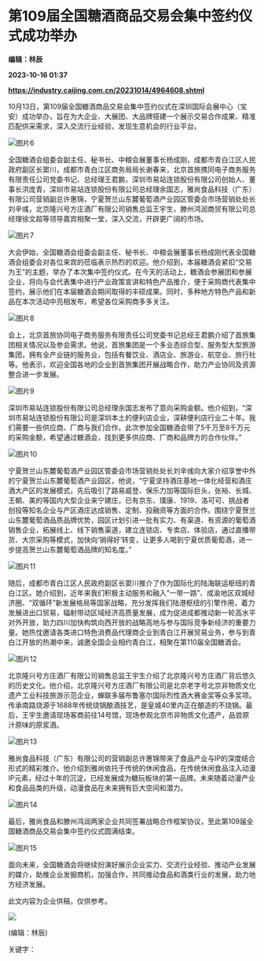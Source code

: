 # 第109届全国糖酒商品交易会集中签约仪式成功举办
**编辑：林辰**

**2023-10-16 01:37**

**https://industry.caijing.com.cn/20231014/4964608.shtml**

10月13日，第109届全国糖酒商品交易会集中签约仪式在深圳国际会展中心（宝安）成功举办，旨在为大企业、大展团、大品牌搭建一个展示交易合作成果、精准匹配供采需求，深入交流行业经验，发现生意机会的行业平台。

![图片6](https://img1.caijing.com.cn/2023/1014/1697288192175.jpg)

全国糖酒会组委会副主任、秘书长、中粮会展董事长杨成刚，成都市青白江区人民政府副区长窦川，成都市青白江区商务局局长谢春来，北京首旅携同电子商务服务有限责任公司党委书记、总经理王君鹏，深圳市易站连锁股份有限公司创始人、董事长洪庞青，深圳市易站连锁股份有限公司总经理余国志，雅尚食品科技（广东）有限公司营销副总许惠锦，宁夏贺兰山东麓葡萄酒产业园区管委会市场营销处处长刘辛彧，北京隆兴号方庄酒厂有限公司销售总监王宇生，滕州鸿润商贸有限公司总经理徐文超等领导嘉宾相聚一堂，深入交流，开辟更广阔的市场。

![图片7](https://img1.caijing.com.cn/2023/1014/1697288261722.jpg)

大会伊始，全国糖酒会组委会副主任、秘书长、中粮会展董事长杨成刚代表全国糖酒会组委会对各位来宾的莅临表示热烈的欢迎。他介绍到，本届糖酒会紧扣“交易为王”的主题，举办了本次集中签约仪式。在今天的活动上，糖酒会参展团和参展企业，将向与会代表集中进行产业政策宣讲和特色产品推介，便于采购商代表集中签约，展示他们在本届糖酒会期间取得的丰硕成果。同时，多种地方特色产品和新品在本次活动中亮相发布，希望各位采购商多多关注。

![图片8](https://img4.caijing.com.cn/2023/1014/1697288323894.jpg)

会上，北京首旅协同电子商务服务有限责任公司党委书记总经王君鹏介绍了首旅集团相关情况以及参会需求。他说，首旅集团是一个多业态综合型、服务型大型旅游集团，拥有全产业链的服务业，包括有餐饮业、酒店业、旅游业、航空业、旅行社等。他表示，欢迎全国各地的企业到首旅集团开展战略合作，助力产业协同及资源整合进一步发展。

![图片9](https://tx1.cdn.caijing.com.cn/2023/1014/1697288384795.jpg)

深圳市易站连锁股份有限公司总经理余国志发布了意向采购金额。他介绍到，“深圳市易站连锁股份有限公司是深圳本土的便利店企业，深耕便利店行业二十年。我们需要一些供应商、厂商与我们合作。此次参加全国糖酒会带了5千万至8千万元的采购金额，希望通过糖酒会，找到更多供应商、厂商和品牌方的合作伙伴。”

![图片10](https://tx3.cdn.caijing.com.cn/2023/1014/1697288451779.jpg)

宁夏贺兰山东麓葡萄酒产业园区管委会市场营销处处长刘辛彧向大家介绍享誉中外的宁夏贺兰山东麓葡萄酒产业园区，他说，“宁夏坚持酒庄基地一体化经营和酒庄酒大产区的发展模式，先后吸引了路易威登、保乐力加等国际巨头，张裕、长城、王朝、美的等国内大型企业来宁建庄，已有京东、璞康、1919、洛可可、挑战者创投等知名企业与产区酒庄达成销售、定制、投融资等方面的合作。围绕宁夏贺兰山东麓葡萄酒品质品牌优势，园区计划引进一批有实力、有渠道、有资源的葡萄酒销售企业，拓展线上、线下销售渠道，建立连锁店、专卖店、体验店，通过直播带货、大宗采购等模式，加快向‘销得好’转变，让更多人喝到宁夏优质葡萄酒，进一步提高贺兰山东麓葡萄酒品牌的知名度。”

![图片11](https://tx3.cdn.caijing.com.cn/2023/1014/1697288522894.jpg)

随后，成都市青白江区人民政府副区长窦川推介了作为国际化的陆海联运枢纽的青白江区。她介绍到，近年来我们积极主动服务和融入“一带一路”、成渝地区双城经济圈、“双循环”新发展格局等国家战略，充分发挥我们陆港枢纽的引擎作用，着力发展进出口贸易，辐射带动区域经济高质量发展，成为促进成都推动新一轮高水平对外开放，助力四川加快构筑向西开放的战略高地与参与国际竞争新经济的重要力量。她热忱邀请各类进口特色消费品代理商企业到青白江开展贸易业务，参与到青白江开放的热潮中来，诚邀全国企业相约青白江，相聚在第110届全国糖酒会。

![图片12](https://img4.caijing.com.cn/2023/1014/1697288592507.jpg)

北京隆兴号方庄酒厂有限公司销售总监王宇生介绍了北京隆兴号方庄酒厂背后悠久的历史文化。他介绍，北京隆兴号方庄酒厂有限公司是北京老字号北京非物质文化遗产工业科技旅游示范企业，蝉联多届布鲁塞尔国际烈性酒大赛金奖等众多奖项。传承南路烧源于1688年传统烧锅酿酒技艺，是皇城40里内正在酿造的不烧锅。最后，王宇生邀请现场客商前往14号馆，现场参观北京市非物质文化遗产，品尝原汁原味的原浆酒。

![图片13](https://tx1.cdn.caijing.com.cn/2023/1014/1697288655564.jpg)

雅尚食品科技（广东）有限公司的营销副总许惠锦带来了食品产业与IP的深度结合形式的精彩推介。他介绍到雅尚依托于传统的休闲食品，在传统休闲食品注入动漫IP元素，经过十年的沉淀，已经发展成为糖玩板块的第一品牌。未来随着动漫产业和食品品类的升级，动漫食品在未来拥有巨大空间和潜力。

![图片14](https://tx3.cdn.caijing.com.cn/2023/1014/1697288723203.jpg)

最后，雅尚食品和滕州鸿润两家企业共同签署战略合作框架协议，至此第109届全国糖酒商品交易会集中签约仪式圆满结束。

![图片15](https://tx1.cdn.caijing.com.cn/2023/1014/1697288788508.jpg)

面向未来，全国糖酒会将继续扮演好展示企业实力、交流行业经验、推动产业发展的媒介，助推企业发掘商机，加强合作，共同推动食品和酒类行业的发展，助力地方经济发展。

此文内容为企业供稿，仅供参考。

![](https://tx1.cdn.caijing.com.cn/2014-03-27/114048455.jpg)

(编辑：林辰)

关键字：